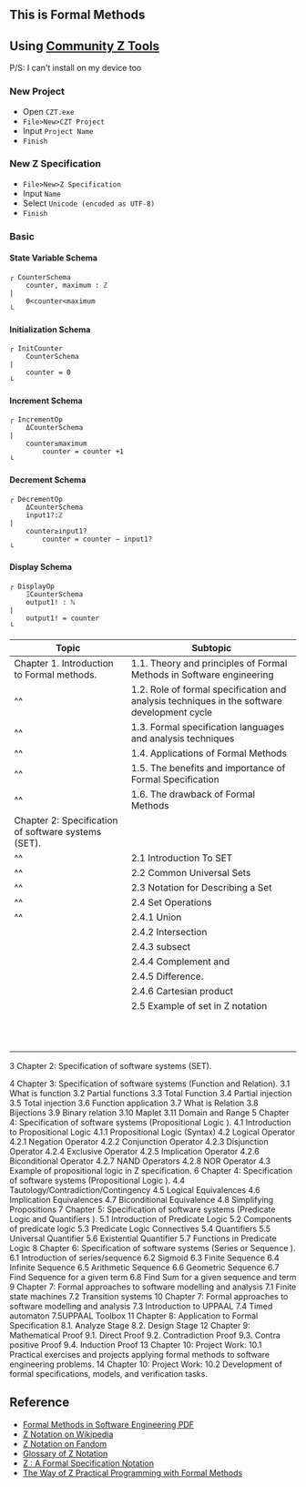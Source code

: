 ## This is Formal Methods

## Using [Community Z Tools](https://czt.sourceforge.net/)
P/S: I can't install on my device too
### New Project
- Open `CZT.exe`
- `File>New>CZT Project`
- Input `Project Name`
- `Finish`

### New Z Specification
- `File>New>Z Specification`
- Input `Name`
- Select `Unicode (encoded as UTF-8)`
- `Finish`

### Basic 
#### State Variable Schema
```
┌ CounterSchema
	counter, maximum : ℤ
|
	0<counter<maximum
└
```
#### Initialization Schema
```
┌ InitCounter
	CounterSchema
|
	counter = 0
└
```
#### Increment Schema
```
┌ IncrementOp
	ΔCounterSchema
|
	counter≤maximum
		counter = counter +1
└
```
#### Decrement Schema
```
┌ DecrementOp
	ΔCounterSchema
	input1?:ℤ
|
	counter≥input1?
		counter = counter − input1?
└
```
#### Display Schema
```
┌ DisplayOp
	ΞCounterSchema
	output1! : ℕ
|
	output1! = counter
└
```
|Topic|Subtopic|
|---|---|
|Chapter 1. Introduction to Formal methods.|1.1. Theory and principles of Formal Methods in Software engineering|
| ^^ |1.2. Role of formal specification and analysis techniques in the software development cycle|
| ^^ |1.3. Formal specification languages and analysis techniques|
| ^^ |1.4. Applications of Formal Methods|
| ^^ |1.5. The benefits and importance of Formal Specification|
| ^^ |1.6. The drawback of Formal Methods|
|Chapter 2: Specification of software systems (SET).||
| ^^ |2.1 Introduction To SET|
| ^^ |2.2 Common Universal Sets|
| ^^ |2.3 Notation for Describing a Set|
| ^^ |2.4 Set Operations|
| ^^ |2.4.1 Union|
||2.4.2 Intersection|
||2.4.3 subsect|
||2.4.4 Complement and|
||2.4.5 Difference.|
||2.4.6 Cartesian product|
||2.5 Example of set in Z notation|
|||
|||
|||
|||
|||
|||
|||
|||
|||
|||
|||
3 Chapter 2: Specification of software systems (SET).




4 Chapter 3: Specification of software systems (Function and
Relation).
3.1 What is function
3.2 Partial functions
3.3 Total Function
3.4 Partial injection
3.5 Total injection
3.6 Function application
3.7 What is Relation
3.8 Bijections
3.9 Binary relation
3.10 Maplet
3.11 Domain and Range
5 Chapter 4: Specification of software systems (Propositional Logic ).
4.1 Introduction to Propositional Logic
4.1.1 Propositional Logic (Syntax)
4.2 Logical Operator
4.2.1 Negation Operator
4.2.2 Conjunction Operator
4.2.3 Disjunction Operator
4.2.4 Exclusive Operator
4.2.5 Implication Operator
4.2.6 Biconditional Operator
4.2.7 NAND Operators
4.2.8 NOR Operator
4.3 Example of propositional logic in Z specification.
6 Chapter 4: Specification of software systems (Propositional Logic ).
4.4 Tautology/Contradiction/Contingency
4.5 Logical Equivalences
4.6 Implication Equivalences
4.7 Biconditional Equivalence
4.8 Simplifying Propositions
7 Chapter 5: Specification of software systems (Predicate Logic and
Quantifiers ).
5.1 Introduction of Predicate Logic
5.2 Components of predicate logic
5.3 Predicate Logic Connectives
5.4 Quantifiers
5.5 Universal Quantifier
5.6 Existential Quantifier
5.7 Functions in Predicate Logic
8 Chapter 6: Specification of software systems (Series or Sequence ).
6.1 Introduction of series/sequence
6.2 Sigmoid
6.3 Finite Sequence
6.4 Infinite Sequence
6.5 Arithmetic Sequence
6.6 Geometric Sequence
6.7 Find Sequence for a given term
6.8 Find Sum for a given sequence and term
9 Chapter 7: Formal approaches to software modelling and analysis 7.1 Finite state machines
7.2 Transition systems 10 Chapter 7: Formal approaches to software modelling and analysis
7.3 Introduction to UPPAAL
7.4 Timed automaton
7.5UPPAAL Toolbox
11 Chapter 8: Application to Formal Specification 8.1. Analyze Stage
8.2. Design Stage
12 Chapter 9: Mathematical Proof
9.1. Direct Proof
9.2. Contradiction Proof
9.3. Contra positive Proof
9.4. Induction Proof 13 Chapter 10: Project Work: 10.1 Practical exercises and projects applying formal methods to software engineering
problems. 14 Chapter 10: Project Work: 10.2 Development of formal specifications, models, and verification tasks.
## Reference
- [Formal Methods in Software Engineering PDF](https://ftms.edu.my/v2/wp-content/uploads/2019/02/StudyGuideSD3049.pdf)
- [Z Notation on Wikipedia](https://en.wikipedia.org/wiki/Z_notation)
- [Z Notation on Fandom](https://formalmethods.fandom.com/wiki/Z_notation)
- [Glossary of Z Notation](https://staff.washington.edu/jon/z/glossary.html)
- [Z : A Formal Specification Notation](https://link.springer.com/chapter/10.1007/978-1-4471-0701-9_1)
- [The Way of Z Practical Programming with Formal Methods](https://staff.washington.edu/jon/z-book/index.html)
